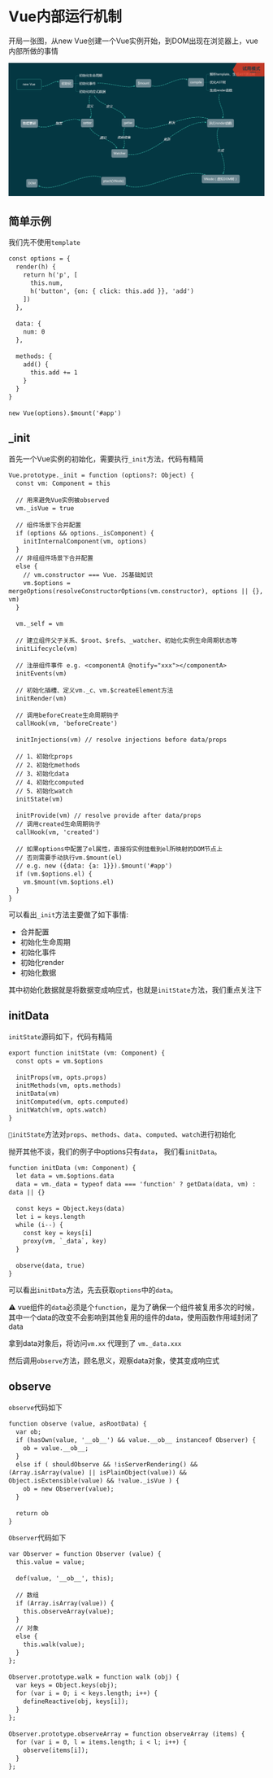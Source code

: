 # Vue内部运行机制

开局一张图，从new Vue创建一个Vue实例开始，到DOM出现在浏览器上，vue内部所做的事情

![](../static/机制.png)

## 简单示例

我们先不使用`template`

```
const options = {
  render(h) {
    return h('p', [
      this.num,
      h('button', {on: { click: this.add }}, 'add')
    ])
  },

  data: {
    num: 0
  },

  methods: {
    add() {
      this.add += 1
    }
  }
}

new Vue(options).$mount('#app')
```

## _init

首先一个Vue实例的初始化，需要执行`_init`方法，代码有精简

```
Vue.prototype._init = function (options?: Object) {
  const vm: Component = this

  // 用来避免Vue实例被observed
  vm._isVue = true

  // 组件场景下合并配置
  if (options && options._isComponent) {
    initInternalComponent(vm, options)
  }
  // 非组组件场景下合并配置
  else {
    // vm.constructor === Vue. JS基础知识
    vm.$options = mergeOptions(resolveConstructorOptions(vm.constructor), options || {}, vm)
  }

  vm._self = vm

  // 建立组件父子关系、$root、$refs、_watcher、初始化实例生命周期状态等
  initLifecycle(vm)

  // 注册组件事件 e.g. <componentA @notify="xxx"></componentA>
  initEvents(vm)

  // 初始化插槽、定义vm._c、vm.$createElement方法
  initRender(vm)

  // 调用beforeCreate生命周期钩子
  callHook(vm, 'beforeCreate')

  initInjections(vm) // resolve injections before data/props

  // 1、初始化props
  // 2、初始化methods
  // 3、初始化data
  // 4、初始化computed
  // 5、初始化watch
  initState(vm)

  initProvide(vm) // resolve provide after data/props
  // 调用created生命周期钩子
  callHook(vm, 'created')

  // 如果options中配置了el属性，直接将实例挂载到el所映射的DOM节点上
  // 否则需要手动执行vm.$mount(el)
  // e.g. new ({data: {a: 1}}).$mount('#app')
  if (vm.$options.el) {
    vm.$mount(vm.$options.el)
  }
}
```
可以看出`_init`方法主要做了如下事情:

* 合并配置
* 初始化生命周期
* 初始化事件
* 初始化render
* 初始化数据

其中初始化数据就是将数据变成响应式，也就是`initState`方法，我们重点关注下

## initData

`initState`源码如下，代码有精简

```
export function initState (vm: Component) {
  const opts = vm.$options

  initProps(vm, opts.props)
  initMethods(vm, opts.methods)
  initData(vm)
  initComputed(vm, opts.computed)
  initWatch(vm, opts.watch)
}
```

`initState`方法对`props`、`methods`、`data`、`computed`、`watch`进行初始化

抛开其他不谈，我们的例子中options只有`data`， 我们看`initData`。

```
function initData (vm: Component) {
  let data = vm.$options.data
  data = vm._data = typeof data === 'function' ? getData(data, vm) : data || {}

  const keys = Object.keys(data)
  let i = keys.length
  while (i--) {
    const key = keys[i]
    proxy(vm, `_data`, key)
  }

  observe(data, true)
}
```

可以看出`initData`方法，先去获取`options`中的`data`。

⚠️ vue组件的`data`必须是个`function`，是为了确保一个组件被复用多次的时候，其中一个data的改变不会影响到其他复用的组件的data，使用函数作用域封闭了data

拿到data对象后，将访问`vm.xx` 代理到了 `vm._data.xxx`

然后调用`observe`方法，顾名思义，观察data对象，使其变成响应式

## observe

`observe`代码如下

```
function observe (value, asRootData) {
  var ob;
  if (hasOwn(value, '__ob__') && value.__ob__ instanceof Observer) {
    ob = value.__ob__;
  }
  else if ( shouldObserve && !isServerRendering() && (Array.isArray(value) || isPlainObject(value)) && Object.isExtensible(value) && !value._isVue ) {
    ob = new Observer(value);
  }

  return ob
}
```

`Observer`代码如下

```
var Observer = function Observer (value) {
  this.value = value;

  def(value, '__ob__', this);

  // 数组
  if (Array.isArray(value)) {
    this.observeArray(value);
  }
  // 对象
  else {
    this.walk(value);
  }
};

Observer.prototype.walk = function walk (obj) {
  var keys = Object.keys(obj);
  for (var i = 0; i < keys.length; i++) {
    defineReactive(obj, keys[i]);
  }
};

Observer.prototype.observeArray = function observeArray (items) {
  for (var i = 0, l = items.length; i < l; i++) {
    observe(items[i]);
  }
};

```

